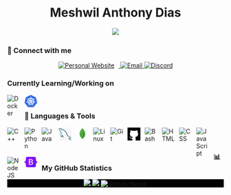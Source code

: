 <div align="center"><h1>Meshwil Anthony Dias</h1></div>

<div align="center">
  <img src=https://readme-typing-svg.demolab.com?font=Fira+Code&weight=500&pause=1000&color=FFEF00&width=435&lines=Final+Year+CS+Undergraduate+Student>
</div>

### 👤 Connect with me

<div align="center">
  <a href = "https://meshwildias.site">
    <img style="padding-right: 10px;" src="https://img.shields.io/badge/-My_Website-grey?style=for-the-badge&logoColor=white&logo=Ello" alt="Personal Website">
  </a>
  <a href = "mailto:hello@meshwildias.com">
    <img src="https://img.shields.io/badge/-hello@meshwildias.com-EA4335?style=for-the-badge&logoColor=white&logo=Gmail" alt="Email">
  </a>
  <a href="">
    <img src="https://img.shields.io/badge/-02mesh-5865F2?style=for-the-badge&logoColor=white&logo=Discord" alt="Discord">
  </a>
</div>
<!-- Shields format: ![UWebsite](https://img.shields.io/badge/User-Black-red?style=flat-square&logoColor=white&labelColor=red) -->

### Currently Learning/Working on

<img align="left" alt="Docker" width="30px" style="padding-right:10px;" src="https://cdn.jsdelivr.net/gh/devicons/devicon/icons/docker/docker-original.svg" />
<img align="left" alt="Kubernetes" width="30px" style="padding-right:10px;" src="images/kubernetes.png" /> <br/>
<!--<img align="left" alt="Azure" width="30px" style="padding-right:10px;" src="images/azure.png" /> <br/>-->

### 🧰 Languages & Tools

<img align="left" alt="C++" width="30px" style="padding-right:10px;" src="https://cdn.jsdelivr.net/gh/devicons/devicon/icons/cplusplus/cplusplus-original.svg" />
<img align="left" alt="Python" width="30px" style="padding-right:10px;" src="https://cdn.jsdelivr.net/gh/devicons/devicon/icons/python/python-plain.svg" />
<img align="left" alt="Java" width="30px" style="padding-right:10px;" src="https://cdn.jsdelivr.net/gh/devicons/devicon/icons/java/java-original.svg"/>
<img align="left" alt="MySQL" width="30px" style="padding-right:10px;" src="images/my_sql.jpg" />
<img align="left" alt="Mongo" width="30px" style="padding-right:10px;" src="images/mongo_db.png" />
<img align="left" alt="Linux" width="30px" style="padding-right:10px;" src="https://cdn.jsdelivr.net/gh/devicons/devicon/icons/linux/linux-original.svg" />
<img align="left" alt="Git" width="30px" style="padding-right:10px;" src="https://cdn.jsdelivr.net/gh/devicons/devicon/icons/git/git-original.svg" />
<img align="left" alt="GitHub" width="30px" style="padding-right:10px; color: white;" src="images/github.png" />
<img align="left" alt="Bash" width="30px" style="padding-right:10px;" src="https://cdn.jsdelivr.net/gh/devicons/devicon/icons/bash/bash-original.svg" />
<img align="left" alt="HTML" width="30px" style="padding-right:10px;" src="https://cdn.jsdelivr.net/gh/devicons/devicon/icons/html5/html5-plain.svg" />
<img align="left" alt="CSS" width="30px" style="padding-right:10px;" src="https://cdn.jsdelivr.net/gh/devicons/devicon/icons/css3/css3-plain.svg" />
<img align="left" alt="JavaScript" width="30px" style="padding-right:10px;" src="https://cdn.jsdelivr.net/gh/devicons/devicon/icons/javascript/javascript-plain.svg" />
<img align="left" alt="NodeJS" width="30px" style="padding-right:10px;" src="https://cdn.jsdelivr.net/gh/devicons/devicon/icons/nodejs/nodejs-original.svg" />
<img align="left" alt="Bootstrap" width="30px" style="padding-right:10px;" src="images/bootstrap.png" />

<br>
<br>

### 📊 My GitHub Statistics

<div align="center" style="background-color: black">
  <img src="https://github-readme-stats.vercel.app/api/top-langs/?username=02MESH&layout=donut&theme=catppuccin_mocha&hide_border=true">
  <img src="https://github-readme-stats.vercel.app/api?username=02MESH&show_icons=true&theme=catppuccin_mocha&hide_border=true">
  <img src="https://streak-stats.demolab.com?user=02MESH&theme=catppuccin-mocha&hide_border=true" alt="GitHub Streak" />
  <!-- <img src="https://streak-stats.demolab.com?user=02MESH&theme=yellowdark&hide_border=true&date_format=n%2Fj%5B%2FY%5D&card_width=820"> -->
</div>
